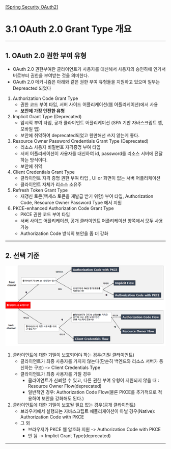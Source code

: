 <nav>
    <a href="../.." target="_blank">[Spring Security OAuth2]</a>
</nav>

# 3.1 OAuth 2.0 Grant Type 개요

---

## 1. OAuth 2.0 권한 부여 유형

- OAuth 2.0 권한부여란 클라이언트가 사용자를 대신해서 사용자의 승인하에 인가서버로부터 권한을 부여받는 것을 의미한다.
- OAuth 2.0 메커니즘은 아래와 같은 권한 부여 유형들을 지원하고 있으며 일부는 Depreacted 되었다

1. Authorization Code Grant Type
   - 권한 코드 부여 타입, 서버 사이드 어플리케이션(웹 어플리케이션)에서 사용
   - **보안에 가장 안전한 유형**
2. Implicit Grant Type (Deprecated)
   - 암시적 부여 타입, 공개 클라이언트 어플리케이션 (SPA 기반 자바스크립트 앱, 모바일 앱)
   - 보안에 취약하여 deprecated되었고 웬만해선 쓰지 않는게 좋다.
3. Resource Owner Password Credentials Grant Type (Deprecated)
   - 리소스 사용자 비밀번호 자격증명 부여 타입
   - 서버 어플리케이션이 사용자를 대신하여 id, password를 리소스 서버에 전달하는 방식이다.
   - 보안에 취약
4. Client Credentials Grant Type
   - 클라이언트 자격 증명 권한 부여 타입 , UI or 화면이 없는 서버 어플리케이션
   - 클라이언트 자체가 리소스 소유주
5. Refresh Token Grant Type
   - 재갱신 토큰(액세스 토큰을 재발급 받기 위함) 부여 타입, Authorization Code, Resource Owner Password Type 에서 지원
6. PKCE-enhanced Authorization Code Grant Type
   - PKCE 권한 코드 부여 타입
   - 서버 사이드 어플리케이션, 공개 클라이언트 어플리케이션 양쪽에서 모두 사용 가능
   - Authorization Code 방식의 보안을 좀 더 강화

---

## 2. 선택 기준
![oauth2-grant-types.png](./imgs/oauth2-grant-types.png)

1. 클라이언트에 대한 기밀이 보호되어야 하는 경우(기밀 클라이언트)
   - 클라이언트가 최종 사용자를 가지지 않는다(단순히 백엔드와 리소스 서버가 통신하는 구조) -> Client Credentials Type
   - 클라이언트가 최종 사용자를 가질 경우
     - 클라이언트가 신뢰할 수 있고, 다른 권한 부여 유형이 지원되지 않을 때 : Resource Owner Flow(deprecated)
     - 일반적인 경우: Authorization Code Flow(물론 PKCE를 추가적으로 적용하여 보안을 강화해도 된다.)
2. 클라이언트에 대한 기밀이 보호될 필요 없는 경우(공개 클라이언트)
   - 브라우저에서 실행되는 자바스크립트 애플리케이션이 아닐 경우(Native): Authorization Code with PKCE
   - 그 외
     - 브라우저가 PKCE 웹 암호화 지원 -> Authorization Code with PKCE
     - 안 됨 -> Implict Grant Type(deprecated)

---
